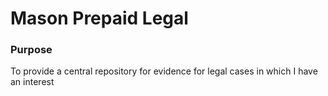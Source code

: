 # Mason Prepaid Legal

### Purpose
To provide a central repository for evidence for legal cases in which I have an interest
